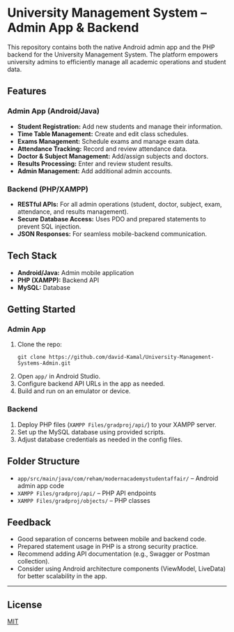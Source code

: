 # University Management System – Admin App & Backend

This repository contains both the native Android admin app and the PHP backend for the University Management System. The platform empowers university admins to efficiently manage all academic operations and student data.

## Features

### **Admin App (Android/Java)**
- **Student Registration:** Add new students and manage their information.
- **Time Table Management:** Create and edit class schedules.
- **Exams Management:** Schedule exams and manage exam data.
- **Attendance Tracking:** Record and review attendance data.
- **Doctor & Subject Management:** Add/assign subjects and doctors.
- **Results Processing:** Enter and review student results.
- **Admin Management:** Add additional admin accounts.

### **Backend (PHP/XAMPP)**
- **RESTful APIs:** For all admin operations (student, doctor, subject, exam, attendance, and results management).
- **Secure Database Access:** Uses PDO and prepared statements to prevent SQL injection.
- **JSON Responses:** For seamless mobile-backend communication.

## Tech Stack

- **Android/Java:** Admin mobile application
- **PHP (XAMPP):** Backend API
- **MySQL:** Database

## Getting Started

### **Admin App**
1. Clone the repo:
   ```
   git clone https://github.com/david-Kamal/University-Management-Systems-Admin.git
   ```
2. Open `app/` in Android Studio.
3. Configure backend API URLs in the app as needed.
4. Build and run on an emulator or device.

### **Backend**
1. Deploy PHP files (`XAMPP Files/gradproj/api/`) to your XAMPP server.
2. Set up the MySQL database using provided scripts.
3. Adjust database credentials as needed in the config files.

## Folder Structure

- `app/src/main/java/com/reham/modernacademystudentaffair/` – Android admin app code
- `XAMPP Files/gradproj/api/` – PHP API endpoints
- `XAMPP Files/gradproj/objects/` – PHP classes

## Feedback

- Good separation of concerns between mobile and backend code.
- Prepared statement usage in PHP is a strong security practice.
- Recommend adding API documentation (e.g., Swagger or Postman collection).
- Consider using Android architecture components (ViewModel, LiveData) for better scalability in the app.

---

## License

[MIT](LICENSE)

